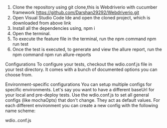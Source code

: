 1) Clone the repository using git clone,this is Webdriverio with cucumber framework https://github.com/Darshan29292/Webdriverio.git
2) Open Visual Studio Code Ide and open the cloned project, which is downloaded from above link
3) Install all the dependencies using, npm i
4) Open the terminal.
5) To execute the feature file in the terminal, run the npm command
npm run test
6) Once the test is executed, to generate and view the allure report, run the npm command 
npm run allure-reports

Configurations
To configure your tests, checkout the wdio.conf.js file in your test directory. It comes with a bunch of documented options you can choose from.

Environment-specific configurations
You can setup multiple configs for specific environments. Let's say you want to have a different baseUrl for your local and pre-deploy tests. Use the wdio.conf.js to set all general configs (like mochaOpts) that don't change. They act as default values. For each different environment you can create a new config with the following name scheme:

wdio.<ENVIRONMENT>.conf.js
